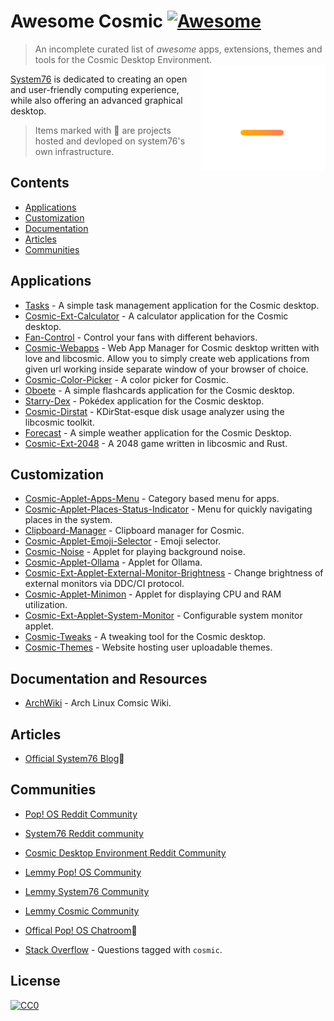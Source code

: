 # Awesome Cosmic [![Awesome](https://awesome.re/badge.svg)](https://awesome.re)

> An incomplete curated list of _awesome_ apps, extensions, themes and tools for the Cosmic Desktop Environment.
[<img src="media/cosmic logo white + gradient mark.svg" align="right" width="200">]([https://system76.com/cosmic])

[System76]([https://system76.com/]) is dedicated to creating an open and user-friendly computing experience, while also offering an advanced graphical desktop.

> Items marked with 📌 are projects hosted and devloped on system76's own infrastructure.

## Contents
- [Applications](#applications)
- [Customization](#customization)
- [Documentation](#documentation)
- [Articles](#articles)
- [Communities](#communities)


## Applications
- [Tasks](https://github.com/edfloreshz/tasks) - A simple task management application for the Cosmic desktop.
- [Cosmic-Ext-Calculator](https://github.com/edfloreshz/cosmic-ext-calculator) - A calculator application for the Cosmic desktop.
- [Fan-Control](https://github.com/wiiznokes/fan-control) - Control your fans with different behaviors.
- [Cosmic-Webapps](https://github.com/elevenhsoft/WebApps) - Web App Manager for Cosmic desktop written with love and libcosmic. Allow you to simply create web applications from given url working inside separate window of your browser of choice.
- [Cosmic-Color-Picker](https://github.com/PixelDoted/cosmic-color-picker) - A color picker for Cosmic.
- [Oboete](https://github.com/mariinkys/oboete) - A simple flashcards application for the Cosmic desktop.
- [Starry-Dex](https://github.com/mariinkys/starrydex) - Pokédex application for the Cosmic desktop.
- [Cosmic-Dirstat](https://github.com/Koranir/cosmic-dirstat) - KDirStat-esque disk usage analyzer using the libcosmic toolkit.
- [Forecast](https://github.com/cosmic-utils/forecast?tab=readme-ov-file) - A simple weather application for the Cosmic Desktop.
- [Cosmic-Ext-2048](https://github.com/Kartonrealista/cosmic-ext-2048) - A 2048 game written in libcosmic and Rust.



## Customization
- [Cosmic-Applet-Apps-Menu](https://github.com/leb-kuchen/cosmic-applet-apps-menu) - Category based menu for apps.
- [Cosmic-Applet-Places-Status-Indicator](https://github.com/leb-kuchen/cosmic-applet-places-status-indicator) - Menu for quickly navigating places in the system.
- [Clipboard-Manager](https://github.com/wiiznokes/clipboard-manager) - Clipboard manager for Cosmic.
- [Cosmic-Applet-Emoji-Selector](https://github.com/leb-kuchen/cosmic-applet-emoji-selector) - Emoji selector.
- [Cosmic-Noise](https://github.com/bq-wrongway/cosmic-noise) - Applet for playing background noise.
- [Cosmic-Applet-Ollama](https://github.com/elevenhsoft/cosmic-applet-ollama) - Applet for Ollama.
- [Cosmic-Ext-Applet-External-Monitor-Brightness](https://github.com/maciekk64/cosmic-ext-applet-external-monitor-brightness) - Change brightness of external monitors via DDC/CI protocol.
- [Cosmic-Applet-Minimon](https://github.com/Hyperchaotic/minimon-applet) - Applet for displaying CPU and RAM utilization.
- [Cosmic-Ext-Applet-System-Monitor](https://github.com/D-Brox/cosmic-ext-applet-system-monitor) - Configurable system monitor applet.
- [Cosmic-Tweaks](https://github.com/cosmic-utils/cosmic-tweaks) - A tweaking tool for the Cosmic desktop.
- [Cosmic-Themes](https://cosmic-themes.org/) - Website hosting user uploadable themes.


## Documentation and Resources
- [ArchWiki](https://wiki.archlinux.org/index.php/COSMIC) - Arch Linux Comsic Wiki.


## Articles
- [Official System76 Blog](https://blog.system76.com/)📌


## Communities
- [Pop! OS Reddit Community](https://libreddit.oxymagnesium.com/r/pop_os/)
- [System76 Reddit community](https://libreddit.oxymagnesium.com/r/System76/)
- [Cosmic Desktop Environment Reddit Community](https://libreddit.oxymagnesium.com/r/COSMICDE/)

- [Lemmy Pop! OS Community](https://lemmy.ml/c/pop_os/)
- [Lemmy System76 Community](https://lemmy.ml/c/system76/)
- [Lemmy Cosmic Community](https://lemmy.ml/c/cosmic/)
  
- [Offical Pop! OS Chatroom](https://chat.pop-os.org/pop-os/)📌
- [Stack Overflow](https://stackoverflow.com/questions/tagged/cosmic) - Questions tagged with `cosmic`.

## License
[![CC0](http://mirrors.creativecommons.org/presskit/buttons/88x31/svg/cc-zero.svg)](https://creativecommons.org/publicdomain/zero/1.0/)

